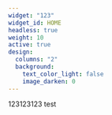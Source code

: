 ```yaml
---
widget: "123"
widget_id: HOME
headless: true
weight: 10
active: true
design:
  columns: "2"
  background:
    text_color_light: false
    image_darken: 0
---
```

123123123 test